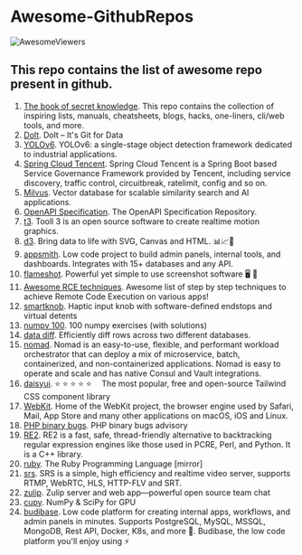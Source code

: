 # Awesome-GithubRepos
![AwesomeViewers](https://visitor-badge.glitch.me/badge?page_id=sunilrai486.AwesomeGithubRepos&left_color=green&right_color=red)

## This repo contains the list of awesome repo present in github.

1. [The book of secret knowledge](https://github.com/trimstray/the-book-of-secret-knowledge). This repo contains the collection of inspiring lists, manuals, cheatsheets, blogs, hacks, one-liners, cli/web tools, and more.
2. [Dolt](https://github.com/dolthub/dolt). Dolt – It's Git for Data
3. [YOLOv6](https://github.com/meituan/YOLOv6). YOLOv6: a single-stage object detection framework dedicated to industrial applications.
4. [Spring Cloud Tencent](https://github.com/Tencent/spring-cloud-tencent). Spring Cloud Tencent is a Spring Boot based Service Governance Framework provided by Tencent, including service discovery, traffic control, circuitbreak, ratelimit, config and so on.
5. [Milvus](https://github.com/milvus-io/milvus). Vector database for scalable similarity search and AI applications.
6. [OpenAPI Specification](https://github.com/OAI/OpenAPI-Specification). The OpenAPI Specification Repository.
7. [t3](https://github.com/still-scene/t3). Tooll 3 is an open source software to create realtime motion graphics.
8. [d3](https://github.com/d3/d3). Bring data to life with SVG, Canvas and HTML. 📊📈🎉
9. [appsmith](https://github.com/appsmithorg/appsmith). Low code project to build admin panels, internal tools, and dashboards. Integrates with 15+ databases and any API.
10. [flameshot](https://github.com/flameshot-org/flameshot). Powerful yet simple to use screenshot software 🖥️ 📸
11. [Awesome RCE techniques](https://github.com/p0dalirius/Awesome-RCE-techniques). Awesome list of step by step techniques to achieve Remote Code Execution on various apps!
12. [smartknob](https://github.com/scottbez1/smartknob). Haptic input knob with software-defined endstops and virtual detents
13. [numpy 100](https://github.com/rougier/numpy-100). 100 numpy exercises (with solutions)
14. [data diff](https://github.com/datafold/data-diff). Efficiently diff rows across two different databases.
15. [nomad](https://github.com/hashicorp/nomad). Nomad is an easy-to-use, flexible, and performant workload orchestrator that can deploy a mix of microservice, batch, containerized, and non-containerized applications. Nomad is easy to operate and scale and has native Consul and Vault integrations.
16. [daisyui](https://github.com/saadeghi/daisyui). ⭐️ ⭐️ ⭐️ ⭐️ ⭐️  The most popular, free and open-source Tailwind CSS component library
17. [WebKit](https://github.com/WebKit/WebKit). Home of the WebKit project, the browser engine used by Safari, Mail, App Store and many other applications on macOS, iOS and Linux.
18. [PHP binary bugs](https://github.com/CFandR-github/PHP-binary-bugs). PHP binary bugs advisory
19. [RE2](https://github.com/google/re2). RE2 is a fast, safe, thread-friendly alternative to backtracking regular expression engines like those used in PCRE, Perl, and Python. It is a C++ library.
20. [ruby](https://github.com/ruby/ruby). The Ruby Programming Language [mirror]
21. [srs](https://github.com/ossrs/srs). SRS is a simple, high efficiency and realtime video server, supports RTMP, WebRTC, HLS, HTTP-FLV and SRT.
22. [zulip](https://github.com/zulip/zulip). Zulip server and web app—powerful open source team chat
23. [cupy](https://github.com/cupy/cupy). NumPy & SciPy for GPU
24. [budibase](https://github.com/Budibase/budibase). Low code platform for creating internal apps, workflows, and admin panels in minutes. Supports PostgreSQL, MySQL, MSSQL, MongoDB, Rest API, Docker, K8s, and more 🚀. Budibase, the low code platform you'll enjoy using ⚡
